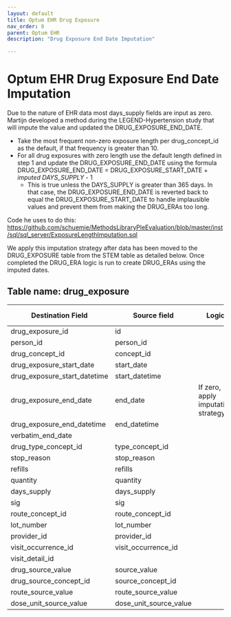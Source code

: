 ```yaml
---
layout: default
title: Optum EHR Drug Exposure 
nav_order: 8
parent: Optum EHR
description: "Drug Exposure End Date Imputation"

---
```


# Optum EHR Drug Exposure End Date Imputation

Due to the nature of EHR data most days_supply fields are input as zero. Martijn developed a method during the LEGEND-Hypertension study that will impute the value and updated the DRUG_EXPOSURE_END_DATE.

- Take the most frequent non-zero exposure length per drug_concept_id as the default, if that frequency is greater than 10. 
- For all drug exposures with zero length use the default length defined in step 1 and update the DRUG_EXPOSURE_END_DATE using the formula DRUG_EXPOSURE_END_DATE = DRUG_EXPOSURE_START_DATE + *imputed DAYS_SUPPLY* - 1
  - This is true unless the DAYS_SUPPLY is greater than 365 days. In that case, the DRUG_EXPOSURE_END_DATE is reverted back to equal the DRUG_EXPOSURE_START_DATE to handle implausible values and prevent them from making the DRUG_ERAs too long.

Code he uses to do this: https://github.com/schuemie/MethodsLibraryPleEvaluation/blob/master/inst/sql/sql_server/ExposureLengthImputation.sql 

We apply this imputation strategy after data has been moved to the DRUG_EXPOSURE table from the STEM table as detailed below. Once completed the DRUG_ERA logic is run to create DRUG_ERAs using the imputed dates.

## Table name: drug_exposure

| Destination Field | Source field | Logic | Comment field |
| --- | --- | --- | --- |
| drug_exposure_id | id |  |  |
| person_id | person_id |  |  |
| drug_concept_id | concept_id |  |  |
| drug_exposure_start_date | start_date |  |  |
| drug_exposure_start_datetime | start_datetime |  |  |
| drug_exposure_end_date | end_date | If zero, apply imputation strategy |  |
| drug_exposure_end_datetime | end_datetime |  |  |
| verbatim_end_date |  |  |  |
| drug_type_concept_id | type_concept_id |  |  |
| stop_reason | stop_reason |  |  |
| refills | refills |  |  |
| quantity | quantity |  |  |
| days_supply | days_supply |  |  |
| sig | sig |  |  |
| route_concept_id | route_concept_id |  |  |
| lot_number | lot_number |  |  |
| provider_id | provider_id |  |  |
| visit_occurrence_id | visit_occurrence_id |  |  |
| visit_detail_id |  |  |  |
| drug_source_value | source_value |  |  |
| drug_source_concept_id | source_concept_id |  |  |
| route_source_value | route_source_value |  |  |
| dose_unit_source_value | dose_unit_source_value |  |  |